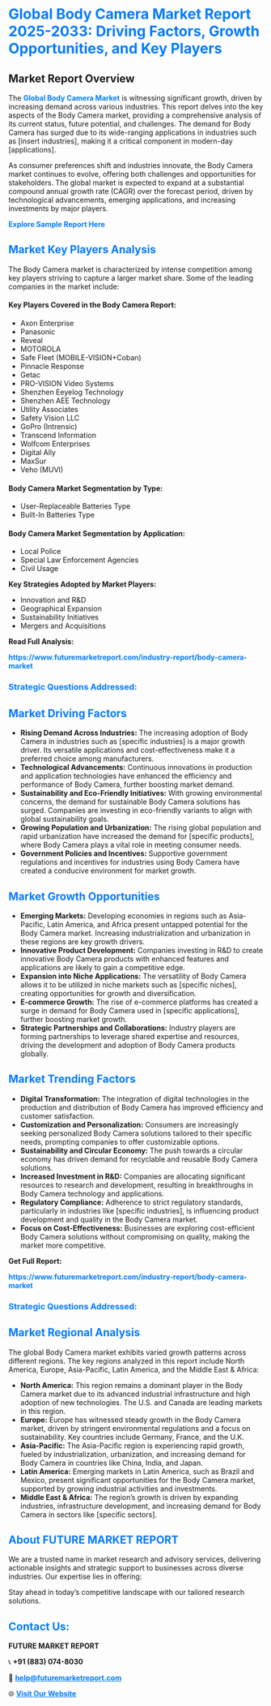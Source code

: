 <h1 style="color: #007BFF;">Global Body Camera Market Report 2025-2033: Driving Factors, Growth Opportunities, and Key Players</h1>

<section id="overview">
<h2>Market Report Overview</h2>
<p>The <a href="https://www.futuremarketreport.com/industry-report/body-camera-market" style="color: #007BFF; text-decoration: none;"><strong>Global Body Camera Market</strong></a> is witnessing significant growth, driven by increasing demand across various industries. This report delves into the key aspects of the Body Camera market, providing a comprehensive analysis of its current status, future potential, and challenges. The demand for Body Camera has surged due to its wide-ranging applications in industries such as [insert industries], making it a critical component in modern-day [applications].</p>
<p>As consumer preferences shift and industries innovate, the Body Camera market continues to evolve, offering both challenges and opportunities for stakeholders. The global market is expected to expand at a substantial compound annual growth rate (CAGR) over the forecast period, driven by technological advancements, emerging applications, and increasing investments by major players.</p>
</section>

<section id="overview">
<p><a href="https://www.futuremarketreport.com/request-sample/reportId=41550" style="color: #007BFF; text-decoration: none;"><strong>Explore Sample Report Here</strong></a></p>
</section>

<section id="key-players">
<h2 style="color: #007BFF;">Market Key Players Analysis</h2>
<p>The Body Camera market is characterized by intense competition among key players striving to capture a larger market share. Some of the leading companies in the market include:</p>
<h4>Key Players Covered in the Body Camera Report:</h4>
<ul><li>Axon Enterprise</li><li>Panasonic</li><li>Reveal</li><li>MOTOROLA</li><li>Safe Fleet (MOBILE-VISION+Coban)</li><li>Pinnacle Response</li><li>Getac</li><li>PRO-VISION Video Systems</li><li>Shenzhen Eeyelog Technology</li><li>Shenzhen AEE Technology</li><li>Utility Associates</li><li>Safety Vision LLC</li><li>GoPro (Intrensic)</li><li>Transcend Information</li><li>Wolfcom Enterprises</li><li>Digital Ally</li><li>MaxSur</li><li>Veho (MUVI)</li></ul>
<h4>Body Camera Market Segmentation by Type:</h4>
<ul><li>User-Replaceable Batteries Type</li><li>Built-In Batteries Type</li></ul>

<h4>Body Camera Market Segmentation by Application:</h4>
<ul><li>Local Police</li><li>Special Law Enforcement Agencies</li><li>Civil Usage</li></ul>
<p><strong>Key Strategies Adopted by Market Players:</strong></p>
<ul>
<li>Innovation and R&D</li>
<li>Geographical Expansion</li>
<li>Sustainability Initiatives</li>
<li>Mergers and Acquisitions</li>
</ul>
</section>

<section>
<p><strong>Read Full Analysis: </strong></p><a href="https://www.futuremarketreport.com/industry-report/body-camera-market" style="color: #007BFF; text-decoration: none;"><strong>https://www.futuremarketreport.com/industry-report/body-camera-market</strong></a>
<h3 style="color: #007BFF;">Strategic Questions Addressed:</h3>
</section>

<section id="driving-factors">
<h2 style="color: #007BFF;">Market Driving Factors</h2>
<ul>
<li><strong>Rising Demand Across Industries:</strong> The increasing adoption of Body Camera in industries such as [specific industries] is a major growth driver. Its versatile applications and cost-effectiveness make it a preferred choice among manufacturers.</li>
<li><strong>Technological Advancements:</strong> Continuous innovations in production and application technologies have enhanced the efficiency and performance of Body Camera, further boosting market demand.</li>
<li><strong>Sustainability and Eco-Friendly Initiatives:</strong> With growing environmental concerns, the demand for sustainable Body Camera solutions has surged. Companies are investing in eco-friendly variants to align with global sustainability goals.</li>
<li><strong>Growing Population and Urbanization:</strong> The rising global population and rapid urbanization have increased the demand for [specific products], where Body Camera plays a vital role in meeting consumer needs.</li>
<li><strong>Government Policies and Incentives:</strong> Supportive government regulations and incentives for industries using Body Camera have created a conducive environment for market growth.</li>
</ul>
</section>

<section id="growth-opportunities">
<h2 style="color: #007BFF;">Market Growth Opportunities</h2>
<ul>
<li><strong>Emerging Markets:</strong> Developing economies in regions such as Asia-Pacific, Latin America, and Africa present untapped potential for the Body Camera market. Increasing industrialization and urbanization in these regions are key growth drivers.</li>
<li><strong>Innovative Product Development:</strong> Companies investing in R&D to create innovative Body Camera products with enhanced features and applications are likely to gain a competitive edge.</li>
<li><strong>Expansion into Niche Applications:</strong> The versatility of Body Camera allows it to be utilized in niche markets such as [specific niches], creating opportunities for growth and diversification.</li>
<li><strong>E-commerce Growth:</strong> The rise of e-commerce platforms has created a surge in demand for Body Camera used in [specific applications], further boosting market growth.</li>
<li><strong>Strategic Partnerships and Collaborations:</strong> Industry players are forming partnerships to leverage shared expertise and resources, driving the development and adoption of Body Camera products globally.</li>
</ul>
</section>

<section id="trending-factors">
<h2 style="color: #007BFF;">Market Trending Factors</h2>
<ul>
<li><strong>Digital Transformation:</strong> The integration of digital technologies in the production and distribution of Body Camera has improved efficiency and customer satisfaction.</li>
<li><strong>Customization and Personalization:</strong> Consumers are increasingly seeking personalized Body Camera solutions tailored to their specific needs, prompting companies to offer customizable options.</li>
<li><strong>Sustainability and Circular Economy:</strong> The push towards a circular economy has driven demand for recyclable and reusable Body Camera solutions.</li>
<li><strong>Increased Investment in R&D:</strong> Companies are allocating significant resources to research and development, resulting in breakthroughs in Body Camera technology and applications.</li>
<li><strong>Regulatory Compliance:</strong> Adherence to strict regulatory standards, particularly in industries like [specific industries], is influencing product development and quality in the Body Camera market.</li>
<li><strong>Focus on Cost-Effectiveness:</strong> Businesses are exploring cost-efficient Body Camera solutions without compromising on quality, making the market more competitive.</li>
</ul>
</section>

<section>
<p><strong>Get Full Report: </strong></p><a href="https://www.futuremarketreport.com/industry-report/body-camera-market" style="color: #007BFF; text-decoration: none;"><strong>https://www.futuremarketreport.com/industry-report/body-camera-market</strong></a>
<h3 style="color: #007BFF;">Strategic Questions Addressed:</h3>
</section>


<section id="regional-analysis">
<h2 style="color: #007BFF;">Market Regional Analysis</h2>
<p>The global Body Camera market exhibits varied growth patterns across different regions. The key regions analyzed in this report include North America, Europe, Asia-Pacific, Latin America, and the Middle East & Africa:</p>
<ul>
<li><strong>North America:</strong> This region remains a dominant player in the Body Camera market due to its advanced industrial infrastructure and high adoption of new technologies. The U.S. and Canada are leading markets in this region.</li>
<li><strong>Europe:</strong> Europe has witnessed steady growth in the Body Camera market, driven by stringent environmental regulations and a focus on sustainability. Key countries include Germany, France, and the U.K.</li>
<li><strong>Asia-Pacific:</strong> The Asia-Pacific region is experiencing rapid growth, fueled by industrialization, urbanization, and increasing demand for Body Camera in countries like China, India, and Japan.</li>
<li><strong>Latin America:</strong> Emerging markets in Latin America, such as Brazil and Mexico, present significant opportunities for the Body Camera market, supported by growing industrial activities and investments.</li>
<li><strong>Middle East & Africa:</strong> The region’s growth is driven by expanding industries, infrastructure development, and increasing demand for Body Camera in sectors like [specific sectors].</li>
</ul>
</section>

<footer>
<h2 style="color: #007BFF;">About FUTURE MARKET REPORT</h2>
<p>We are a trusted name in market research and advisory services, delivering actionable insights and strategic support to businesses across diverse industries. Our expertise lies in offering:</p>

<p>Stay ahead in today’s competitive landscape with our tailored research solutions.</p>

<h2 style="color: #007BFF;">Contact Us:</h2>
<p><strong>FUTURE MARKET REPORT</strong></p>
<p>📞 <strong>+91 (883) 074-8030</strong></p>
<p>📧 <strong><a href="mailto:help@futuremarketreport.com" style="color: #007BFF;">help@futuremarketreport.com</a></strong></p>
<p>🌐 <strong><a href="https://www.futuremarketreport.com/" style="color: #007BFF;">Visit Our Website</a></strong></p>
</footer>